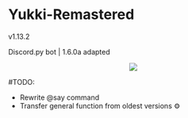 # Yukki-Remastered
<p> v1.13.2 </p>
<p> Discord.py bot | 1.6.0a adapted </p> 

<p align="center">
    <img src="https://vk.com/doc512100137_578379111?hash=5e2b365ba827b9207a&dl=af8ffddd77ae5d7d40">
</p>

#TODO:
- Rewrite @say command ️
- Transfer general function from oldest versions ⚙️

